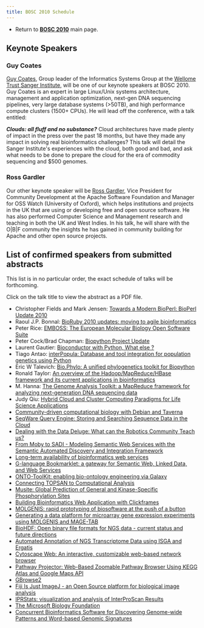 ```yaml
---
title: BOSC 2010 Schedule
---
```


-   Return to **[ BOSC 2010](BOSC_2010 "wikilink")** main page.

Keynote Speakers
----------------

### Guy Coates

[Guy Coates](http://uk.linkedin.com/pub/guy-coates/3/b5b/9b0), Group
leader of the Informatics Systems Group at the [Wellome Trust Sanger
Institute](http://www.sanger.ac.uk/), will be one of our keynote
speakers at BOSC 2010. Guy Coates is an expert in large Linux/Unix
systems architecture, management and application optimization, next-gen
DNA sequencing pipelines, very large database systems (&gt;50TB), and
high performance compute clusters (1500+ CPUs). He will lead off the
conference, with a talk entitled:

***Clouds: all fluff and no substance?*** Cloud architectures have made
plenty of impact in the press over the past 18 months, but have they
made any impact in solving real bioinformatics challenges? This talk
will detail the Sanger Institute's experiences with the cloud, both good
and bad, and ask what needs to be done to prepare the cloud for the era
of commodity sequencing and $500 genomes.

### Ross Gardler

Our other keynote speaker will be [Ross
Gardler](http://www.linkedin.com/in/rossgardler), Vice President for
Community Development at the Apache Software Foundation and Manager for
OSS Watch (University of Oxford), which helps institutions and projects
in the UK that are using or developing free and open source software. He
has also performed Computer Science and Management research and teaching
in both the UK and West Indies. In his talk, he will share with the
O|B|F community the insights he has gained in community building for
Apache and other open source projects.

List of confirmed speakers from submitted abstracts
---------------------------------------------------

This list is in no particular order, the exact schedule of talks will be
forthcoming.

Click on the talk title to view the abstract as a PDF file.

-   Christopher Fields and Mark Jensen: [ Towards a Modern BioPerl:
    BioPerl Update 2010](Media:22_BOSC2010.pdf "wikilink")
-   Raoul J.P. Bonnal: [ BioRuby 2010 updates: moving to agile
    bioinformatics](Media:15_BOSC2010.pdf "wikilink")
-   Peter Rice: [ EMBOSS: The European Molecular Biology Open Software
    Suite](Media:14_BOSC2010.pdf "wikilink")
-   Peter Cock/Brad Chapman: [ Biopython Project
    Update](Media:16_BOSC2010.pdf "wikilink")
-   Laurent Gautier: [ Bioconductor with Python, What else
    ?](Media:2_BOSC2010.pdf "wikilink")
-   Tiago Antao: [ interPopula: Database and tool integration for
    population genetics using Python](Media:13_BOSC2010.pdf "wikilink")
-   Eric W Talevich: [ Bio.Phylo: A unified phylogenetics toolkit for
    Biopython](Media:8_BOSC2010.pdf "wikilink")
-   Ronald Taylor: [ An overview of the Hadoop/MapReduce/HBase framework
    and its current applications in
    bioinformatics](Media:29_BOSC2010.pdf "wikilink")
-   M. Hanna: [ The Genome Analysis Toolkit: a MapReduce framework for
    analyzing next-generation DNA sequencing
    data](Media:18_BOSC2010.pdf "wikilink")
-   Judy Qiu: [ Hybrid Cloud and Cluster Computing Paradigms for Life
    Science Applications](Media:40_BOSC2010.pdf "wikilink")
-   [ Community-driven computational biology with Debian and
    Taverna](Media:26_BOSC2010.pdf "wikilink")
-   [ SeqWare Query Engine: Storing and Searching Sequence Data in the
    Cloud](Media:39_BOSC2010.pdf "wikilink")
-   [ Dealing with the Data Deluge: What can the Robotics Community
    Teach us?](Media:3_BOSC2010.pdf "wikilink")
-   [ From Moby to SADI - Modeling Semantic Web Services with the
    Semantic Automated Discovery and Integration
    Framework](Media:4_BOSC2010.pdf "wikilink")
-   [ Long-term availability of bioinformatics web
    services](Media:5_BOSC2010.pdf "wikilink")
-   [ G-language Bookmarklet: a gateway for Semantic Web, Linked Data,
    and Web Services](Media:6_BOSC2010.pdf "wikilink")
-   [ ONTO-ToolKit: enabling bio-ontology engineering via
    Galaxy](Media:21_BOSC2010.pdf "wikilink")
-   [ Connecting TOPSAN to Computational
    Analysis](Media:25_BOSC2010.pdf "wikilink")
-   [ Musite: Global Prediction of General and Kinase-Specific
    Phosphorylation Sites](Media:20_BOSC2010.pdf "wikilink")
-   [ Building Bioinformatics Web Application with
    Clickframes](Media:36_BOSC2010.pdf "wikilink")
-   [ MOLGENIS: rapid prototyping of biosoftware at the push of a
    button](Media:24_BOSC2010.pdf "wikilink")
-   [ Generating a data platform for microarray gene expression
    experiments using MOLGENIS and
    MAGE-TAB](Media:17_BOSC2010.pdf "wikilink")
-   [ BioHDF: Open binary file formats for NGS data - current status and
    future directions](Media:10_BOSC2010.pdf "wikilink")
-   [ Automated Annotation of NGS Transcriptome Data using ISGA and
    Ergatis](Media:30_BOSC2010.pdf "wikilink")
-   [ Cytoscape Web: An interactive, customizable web-based network
    browser](Media:12_BOSC2010.pdf "wikilink")
-   [ Pathway Projector: Web-Based Zoomable Pathway Browser Using KEGG
    Atlas and Google Maps API](Media:38_BOSC2010.pdf "wikilink")
-   [ GBrowse2](Media:34_BOSC2010.pdf "wikilink")
-   [ Fiji Is Just ImageJ - an Open Source platform for biological image
    analysis](Media:11_BOSC2010.pdf "wikilink")
-   [ IPRStats: visualization and analysis of InterProScan
    Results](Media:32_BOSC2010.pdf "wikilink")
-   [ The Microsoft Biology Foundation](Media:9_BOSC2010.pdf "wikilink")
-   [ Concurrent Bioinformatics Software for Discovering Genome-wide
    Patterns and Word-based Genomic
    Signatures](Media:28_BOSC2010.pdf "wikilink")

